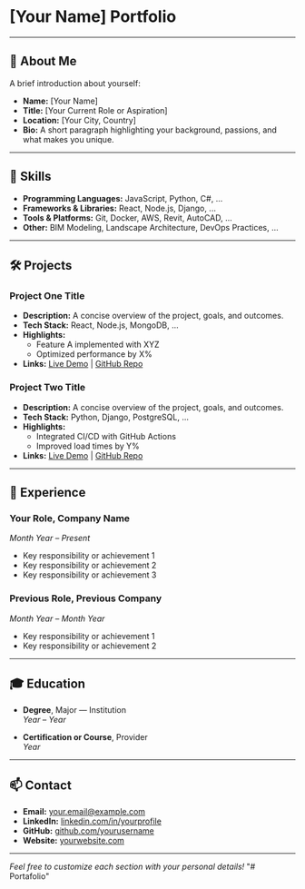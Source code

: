 # [Your Name] Portfolio

---

## 👤 About Me

A brief introduction about yourself:

- **Name:** [Your Name]
- **Title:** [Your Current Role or Aspiration]
- **Location:** [Your City, Country]
- **Bio:** A short paragraph highlighting your background, passions, and what makes you unique.

---

## 🚀 Skills

- **Programming Languages:** JavaScript, Python, C#, ...
- **Frameworks & Libraries:** React, Node.js, Django, ...
- **Tools & Platforms:** Git, Docker, AWS, Revit, AutoCAD, ...
- **Other:** BIM Modeling, Landscape Architecture, DevOps Practices, ...

---

## 🛠️ Projects

### Project One Title

- **Description:** A concise overview of the project, goals, and outcomes.
- **Tech Stack:** React, Node.js, MongoDB, ...
- **Highlights:** 
  - Feature A implemented with XYZ
  - Optimized performance by X%
- **Links:** [Live Demo](#) | [GitHub Repo](#)

### Project Two Title

- **Description:** A concise overview of the project, goals, and outcomes.
- **Tech Stack:** Python, Django, PostgreSQL, ...
- **Highlights:** 
  - Integrated CI/CD with GitHub Actions
  - Improved load times by Y%
- **Links:** [Live Demo](#) | [GitHub Repo](#)

<!-- Add more projects as needed -->

---

## 💼 Experience

### **Your Role**, Company Name  
*Month Year – Present*

- Key responsibility or achievement 1
- Key responsibility or achievement 2
- Key responsibility or achievement 3

### **Previous Role**, Previous Company  
*Month Year – Month Year*

- Key responsibility or achievement 1
- Key responsibility or achievement 2

---

## 🎓 Education

- **Degree**, Major — Institution  
  *Year – Year*

- **Certification or Course**, Provider  
  *Year*

---

## 📫 Contact

- **Email:** your.email@example.com
- **LinkedIn:** [linkedin.com/in/yourprofile](#)
- **GitHub:** [github.com/yourusername](#)
- **Website:** [yourwebsite.com](#)

---

*Feel free to customize each section with your personal details!*
"# Portafolio" 
